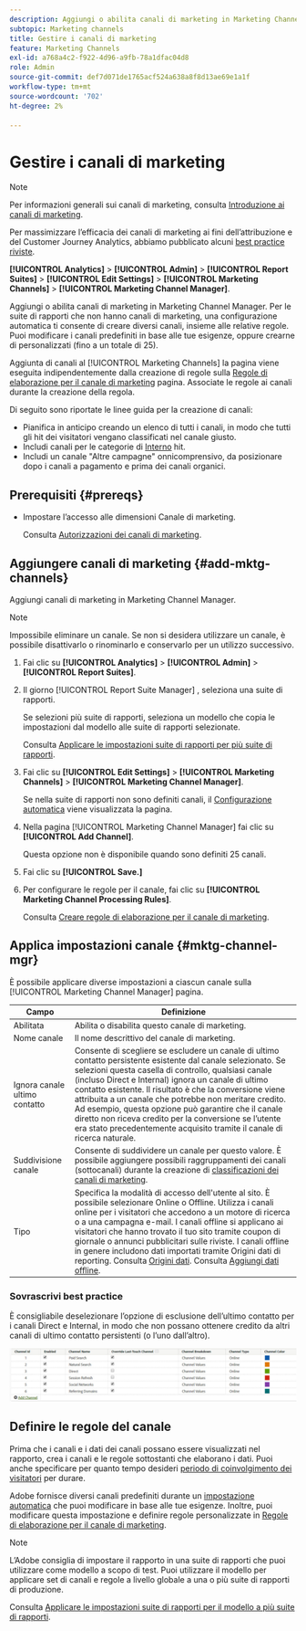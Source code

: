 ```yaml
---
description: Aggiungi o abilita canali di marketing in Marketing Channel Manager. Per le suite di rapporti che non hanno canali di marketing, una configurazione automatica ti consente di creare diversi canali, insieme alle relative regole. Puoi modificare i canali predefiniti in base alle tue esigenze, oppure crearne di personalizzati (fino a un totale di 25).
subtopic: Marketing channels
title: Gestire i canali di marketing
feature: Marketing Channels
exl-id: a768a4c2-f922-4d96-a9fb-78a1dfac04d8
role: Admin
source-git-commit: def7d071de1765acf524a638a8f8d13ae69e1a1f
workflow-type: tm+mt
source-wordcount: '702'
ht-degree: 2%

---
```


# Gestire i canali di marketing

>[!NOTE]
>
> Per informazioni generali sui canali di marketing, consulta [Introduzione ai canali di marketing](/help/components/c-marketing-channels/c-getting-started-mchannel.md).
>
> Per massimizzare l’efficacia dei canali di marketing ai fini dell’attribuzione e del Customer Journey Analytics, abbiamo pubblicato alcuni [best practice riviste](/help/components/c-marketing-channels/mchannel-best-practices.md).

**[!UICONTROL Analytics]** > **[!UICONTROL Admin]** > **[!UICONTROL Report Suites]** > **[!UICONTROL Edit Settings]** > **[!UICONTROL Marketing Channels]** > **[!UICONTROL Marketing Channel Manager]**.

Aggiungi o abilita canali di marketing in Marketing Channel Manager. Per le suite di rapporti che non hanno canali di marketing, una configurazione automatica ti consente di creare diversi canali, insieme alle relative regole. Puoi modificare i canali predefiniti in base alle tue esigenze, oppure crearne di personalizzati (fino a un totale di 25).

Aggiunta di canali al [!UICONTROL Marketing Channels] la pagina viene eseguita indipendentemente dalla creazione di regole sulla [Regole di elaborazione per il canale di marketing](/help/admin/admin/c-manage-report-suites/c-edit-report-suites/marketing-channels/c-rules.md) pagina. Associate le regole ai canali durante la creazione della regola.

Di seguito sono riportate le linee guida per la creazione di canali:

* Pianifica in anticipo creando un elenco di tutti i canali, in modo che tutti gli hit dei visitatori vengano classificati nel canale giusto.
* Includi canali per le categorie di [Interno](/help/admin/admin/c-manage-report-suites/c-edit-report-suites/marketing-channels/c-rules.md) hit.
* Includi un canale &quot;Altre campagne&quot; onnicomprensivo, da posizionare dopo i canali a pagamento e prima dei canali organici.


## Prerequisiti {#prereqs}

* Impostare l’accesso alle dimensioni Canale di marketing.

  Consulta [Autorizzazioni dei canali di marketing](/help/components/c-marketing-channels/c-channel-report-access.md).

## Aggiungere canali di marketing {#add-mktg-channels}

Aggiungi canali di marketing in Marketing Channel Manager.

>[!NOTE]
>
>Impossibile eliminare un canale. Se non si desidera utilizzare un canale, è possibile disattivarlo o rinominarlo e conservarlo per un utilizzo successivo.

1. Fai clic su **[!UICONTROL Analytics]** > **[!UICONTROL Admin]** > **[!UICONTROL Report Suites]**.
1. Il giorno [!UICONTROL Report Suite Manager] , seleziona una suite di rapporti.

   Se selezioni più suite di rapporti, seleziona un modello che copia le impostazioni dal modello alle suite di rapporti selezionate.

   Consulta [Applicare le impostazioni suite di rapporti per più suite di rapporti](/help/components/c-marketing-channels/c-getting-started-mchannel.md).

1. Fai clic su **[!UICONTROL Edit Settings]** > **[!UICONTROL Marketing Channels]** > **[!UICONTROL Marketing Channel Manager]**.

   Se nella suite di rapporti non sono definiti canali, il [Configurazione automatica](/help/components/c-marketing-channels/c-getting-started-mchannel.md) viene visualizzata la pagina.

1. Nella pagina [!UICONTROL Marketing Channel Manager] fai clic su **[!UICONTROL Add Channel]**.

   Questa opzione non è disponibile quando sono definiti 25 canali.

1. Fai clic su **[!UICONTROL Save.]**
1. Per configurare le regole per il canale, fai clic su **[!UICONTROL Marketing Channel Processing Rules]**.

   Consulta [Creare regole di elaborazione per il canale di marketing](/help/admin/admin/c-manage-report-suites/c-edit-report-suites/marketing-channels/c-rules.md).

## Applica impostazioni canale {#mktg-channel-mgr}

È possibile applicare diverse impostazioni a ciascun canale sulla [!UICONTROL Marketing Channel Manager] pagina.

| Campo | Definizione |
|--- |--- |
| Abilitata | Abilita o disabilita questo canale di marketing. |
| Nome canale | Il nome descrittivo del canale di marketing. |
| Ignora canale ultimo contatto | Consente di scegliere se escludere un canale di ultimo contatto persistente esistente dal canale selezionato. Se selezioni questa casella di controllo, qualsiasi canale (incluso Direct e Internal) ignora un canale di ultimo contatto esistente. Il risultato è che la conversione viene attribuita a un canale che potrebbe non meritare credito. Ad esempio, questa opzione può garantire che il canale diretto non riceva credito per la conversione se l’utente era stato precedentemente acquisito tramite il canale di ricerca naturale. |
| Suddivisione canale | Consente di suddividere un canale per questo valore. È possibile aggiungere possibili raggruppamenti dei canali (sottocanali) durante la creazione di [classificazioni dei canali di marketing](/help/admin/admin/c-manage-report-suites/c-edit-report-suites/marketing-channels/classifications-mchannel.md). |
| Tipo | Specifica la modalità di accesso dell&#39;utente al sito. È possibile selezionare Online o Offline. Utilizza i canali online per i visitatori che accedono a un motore di ricerca o a una campagna e-mail. I canali offline si applicano ai visitatori che hanno trovato il tuo sito tramite coupon di giornale o annunci pubblicitari sulle riviste. I canali offline in genere includono dati importati tramite Origini dati di reporting. Consulta [Origini dati](https://experienceleague.adobe.com/docs/analytics/import/data-sources/datasrc-home.html). Consulta [Aggiungi dati offline](/help/components/c-marketing-channels/c-getting-started-mchannel.md). |

### Sovrascrivi best practice

È consigliabile deselezionare l’opzione di esclusione dell’ultimo contatto per i canali Direct e Internal, in modo che non possano ottenere credito da altri canali di ultimo contatto persistenti (o l’uno dall’altro).

![](assets/int-channel2.png)

## Definire le regole del canale

Prima che i canali e i dati dei canali possano essere visualizzati nel rapporto, crea i canali e le regole sottostanti che elaborano i dati. Puoi anche specificare per quanto tempo desideri [periodo di coinvolgimento dei visitatori](/help/admin/admin/c-manage-report-suites/c-edit-report-suites/marketing-channels/visitor-engagement.md) per durare.

Adobe fornisce diversi canali predefiniti durante un [impostazione automatica](/help/components/c-marketing-channels/c-getting-started-mchannel.md) che puoi modificare in base alle tue esigenze. Inoltre, puoi modificare questa impostazione e definire regole personalizzate in [Regole di elaborazione per il canale di marketing](/help/admin/admin/c-manage-report-suites/c-edit-report-suites/marketing-channels/c-rules.md).

>[!NOTE]
>
>L’Adobe consiglia di impostare il rapporto in una suite di rapporti che puoi utilizzare come modello a scopo di test. Puoi utilizzare il modello per applicare set di canali e regole a livello globale a una o più suite di rapporti di produzione.
>
>Consulta [Applicare le impostazioni suite di rapporti per il modello a più suite di rapporti](/help/components/c-marketing-channels/c-getting-started-mchannel.md).
